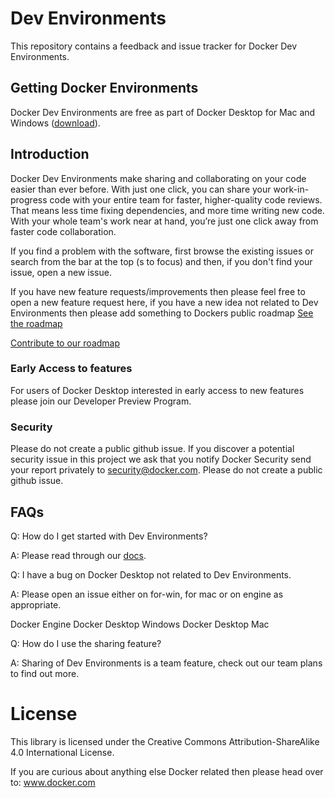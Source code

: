# Dev Environments
This repository contains a feedback and issue tracker for Docker Dev Environments.

## Getting Docker Environments
Docker Dev Environments are free as part of Docker Desktop for Mac and Windows ([download](https://www.docker.com/products/docker-desktop)).

## Introduction
Docker Dev Environments make sharing and collaborating on your code easier than ever before. With just one click, you can share your work-in-progress code with your entire team for faster, higher-quality code reviews. That means less time fixing dependencies, and more time writing new code. With your whole team's work near at hand, you’re just one click away from faster code collaboration.

If you find a problem with the software, first browse the existing issues or search from the bar at the top (s to focus) and then, if you don't find your issue, open a new issue.

If you have new feature requests/improvements then please feel free to open a new feature request here, if you have a new idea not related to Dev Environments then please add something to Dockers public roadmap [See the roadmap](http://github.com/docker/roadmap)

[Contribute to our roadmap](https://github.com/docker/roadmap/issues/new/choose)

### Early Access to features
For users of Docker Desktop interested in early access to new features please join our Developer Preview Program.

### Security 
Please do not create a public github issue. If you discover a potential security issue in this project we ask that you notify Docker Security send your report privately to security@docker.com. Please do not create a public github issue.

## FAQs
Q: How do I get started with Dev Environments?

A: Please read through our [docs](https://docs.docker.com/desktop/dev-environments/).

Q: I have a bug on Docker Desktop not related to Dev Environments.

A: Please open an issue either on for-win, for mac or on engine as appropriate.

Docker Engine
Docker Desktop Windows
Docker Desktop Mac

Q: How do I use the sharing feature?

A: Sharing of Dev Environments is a team feature, check out our team plans to find out more.

# License
This library is licensed under the Creative Commons Attribution-ShareAlike 4.0 International License.

If you are curious about anything else Docker related then please head over to: www.docker.com
